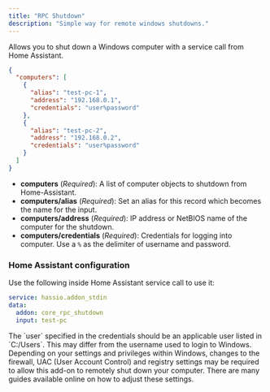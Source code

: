 ```yaml
---
title: "RPC Shutdown"
description: "Simple way for remote windows shutdowns."
---
```


Allows you to shut down a Windows computer with a service call from Home Assistant.

```json
{
  "computers": [
    {
      "alias": "test-pc-1",
      "address": "192.168.0.1",
      "credentials": "user%password"
    },
    {
      "alias": "test-pc-2",
      "address": "192.168.0.2",
      "credentials": "user%password"
    }
  ]
}
```

- **computers** (*Required*): A list of computer objects to shutdown from Home-Assistant.
- **computers/alias** (*Required*): Set an alias for this record which becomes the name for the input.
- **computers/address** (*Required*): IP address or NetBIOS name of the computer for the shutdown.
- **computers/credentials** (*Required*): Credentials for logging into computer. Use a `%` as the delimiter of username and password.

### Home Assistant configuration

Use the following inside Home Assistant service call to use it:

```yaml
service: hassio.addon_stdin
data:
  addon: core_rpc_shutdown
  input: test-pc
```

<p class='note'>
The `user` specified in the credentials should be an applicable user listed in `C:/Users`. This may differ from the username used to login to Windows. Depending on your settings and privileges within Windows, changes to the firewall, UAC (User Account Control) and registry settings may be required to allow this add-on to remotely shut down your computer. There are many guides available online on how to adjust these settings.  
</p>
